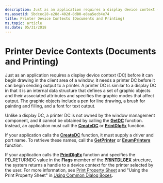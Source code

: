 ```yaml
---
description: Just as an application requires a display device context (DC) before it can begin drawing in the client area of a window, it needs a printer DC before it can begin sending output to a printer.
ms.assetid: 5bdcec28-e28d-402d-8d80-e8aa5ecb4e74
title: Printer Device Contexts (Documents and Printing)
ms.topic: article
ms.date: 05/31/2018
---
```


# Printer Device Contexts (Documents and Printing)

Just as an application requires a display device context (DC) before it can begin drawing in the client area of a window, it needs a printer DC before it can begin sending output to a printer. A printer DC is similar to a display DC in that it is an internal data structure that defines a set of graphic objects and their associated attributes and specifies the graphic modes that affect output. The graphic objects include a pen for line drawing, a brush for painting and filling, and a font for text output.

Unlike a display DC, a printer DC is not owned by the window management component, and it cannot be obtained by calling the [**GetDC**](/windows/desktop/api/winuser/nf-winuser-getdc) function. Instead, an application must call the [**CreateDC**](/windows/desktop/api/wingdi/nf-wingdi-createdca) or [**PrintDlgEx**](/previous-versions/windows/desktop/legacy/ms646942(v=vs.85)) function.

If your application calls the [**CreateDC**](/windows/desktop/api/wingdi/nf-wingdi-createdca) function, it must supply a driver and port name. To retrieve these names, call the [**GetPrinter**](getprinter.md) or [**EnumPrinters**](enumprinters.md) function.

If your application calls the [**PrintDlgEx**](/previous-versions/windows/desktop/legacy/ms646942(v=vs.85)) function and specifies the PD\_RETURNDC value in the **Flags** member of the [**PRINTDLGEX**](/windows/win32/api/commdlg/ns-commdlg-printdlgexa) structure, the system returns a handle to a device context for the printer selected by the user. For more information, see [Print Property Sheet](../dlgbox/print-property-sheet.md) and "Using the Print Property Sheet" in [Using Common Dialog Boxes](../dlgbox/using-common-dialog-boxes.md).

 

 
